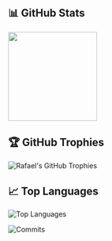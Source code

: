 ## 📊 GitHub Stats
 <img style="grid-area: 2/2;" height="180em" src="https://github-readme-stats-guilherme-cmaras-projects.vercel.app/api?username=Rafael-Benicio&show_icons=true&theme=tokyonight"/>

## 🏆 GitHub Trophies
![Rafael's GitHub Trophies](https://github-profile-trophy.vercel.app/?username=Rafael-Benicio&theme=dracula)

## 📈 Top Languages
![Top Languages](https://github-readme-stats.vercel.app/api/top-langs/?username=Rafael-Benicio&layout=compact&theme=radical)

![Commits](https://github-profile-summary-cards.vercel.app/api/cards/profile-details?username=Rafael-Benicio&theme=radical)
